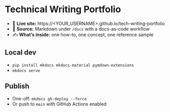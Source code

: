 # Technical Writing Portfolio

- 📖 **Live site:** https://<YOUR_USERNAME>.github.io/tech-writing-portfolio  
- 🧾 **Source:** Markdown under `/docs` with a docs-as-code workflow  
- ✍️ **What’s inside:** one how-to, one concept, one reference sample

## Local dev
- `pip install mkdocs mkdocs-material pymdown-extensions`
- `mkdocs serve`

## Publish
- One-off: `mkdocs gh-deploy --force`
- Or push to `main` with GitHub Actions enabled
